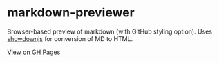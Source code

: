 # markdown-previewer
Browser-based preview of markdown (with GitHub styling option). Uses [showdownjs](https://github.com/showdownjs/showdown) for conversion of MD to HTML.

[View on GH Pages](https://treehouse-projects.github.io/markdown-previewer/)
